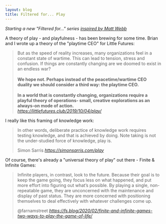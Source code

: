 ```yaml
---
layout: blog
title: Filtered for... Play
---
```


*Starting a new "Filtered for..." series [inspired by Matt Webb](https://www.google.com/search?q=site%3Ainterconnected.org+%22filtered+for%22)*

A theory of play - and playfulness - has been brewing for some time. Brian and I wrote up a theory of the "playtime CEO" for Little Futures:

<blockquote class="quoteback" data-title="LF04 - Play Not Prototypes" data-author="Little Futures" cite="https://littlefutures.club/2019/10/04/play/">
But as the speed of reality increases, many organizations feel in a constant state of wartime. This can lead to tension, stress and confusion. If things are constantly changing are we doomed to exist in an endless war?
<br><br>
<strong>We hope not. Perhaps instead of the peacetime/wartime CEO duality we should consider a third way: the playtime CEO.</strong>
<br><br><strong>In a world that is constantly changing, organizations require a playful theory of operations- small, creative explorations as an always-on mode of action.</strong>
<footer> <cite><a href="https://littlefutures.club/2019/10/04/play/">https://littlefutures.club/2019/10/04/play/</a></cite></footer>
<script note="REPLACE WITH REAL SCRIPT" src="https://cdn.jsdelivr.net/gh/tomcritchlow/Citations-Magic@tom-branch/quoteback.js"></script>
</blockquote>

I really like this framing of knowledge work:

<blockquote class="quoteback" data-title="Deliberate Practice for Knowledge Work" data-author="Simon Sarris" cite="https://simonsarris.com/play">
<p>In other words, deliberate practice of knowledge work requires testing knowledge, and that is achieved by doing. Note taking is not the under-studied force of knowledge, play is.</p>
<footer>Simon Sarris <cite><a href="https://simonsarris.com/play">https://simonsarris.com/play</a></cite></footer>
<script note="UPDATE THIS 4REALZ" src="https://cdn.jsdelivr.net/gh/tomcritchlow/Citations-Magic@tom-branch/quoteback.js"></script>
</blockquote>

Of course, there's already a "universal theory of play" out there - Finite & Infinite Games:

<blockquote class="quoteback" data-title="Finite and Infinite Games: Two Ways to Play the Game of Life" data-author="@farnamstreet" cite="https://fs.blog/2020/02/finite-and-infinite-games-two-ways-to-play-the-game-of-life/">
<p>Infinite players, in contrast, look to the future. Because their goal is to keep the game going, they focus less on what happened, and put more effort into figuring out what’s possible. By playing a single, non-repeatable game, they are unconcerned with the maintenance and display of past status. They are more concerned with positioning themselves to deal effectively with whatever challenges come up.</p>
<footer>@farnamstreet <cite><a href="https://fs.blog/2020/02/finite-and-infinite-games-two-ways-to-play-the-game-of-life/">https://fs.blog/2020/02/finite-and-infinite-games-two-ways-to-play-the-game-of-life/</a></cite></footer>
<script note="REPLACE WITH REAL SCRIPT" src="https://cdn.jsdelivr.net/gh/tomcritchlow/Citations-Magic@tom-branch/quoteback.js"></script>
</blockquote>